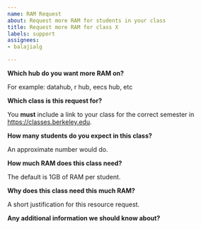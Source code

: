 ```yaml
---
name: RAM Request 
about: Request more RAM for students in your class
title: Request more RAM for class X
labels: support
assignees: 
- balajialg

---
```


**Which hub do you want more RAM on?**

For example: datahub, r hub, eecs hub, etc

**Which class is this request for?**

You **must** include a link to your class for the correct semester in https://classes.berkeley.edu. 

**How many students do you expect in this class?**

An approximate number would do.

**How much RAM does this class need?**

The default is 1GB of RAM per student.

**Why does this class need this much RAM?**

A short justification for this resource request.

**Any additional information we should know about?**

